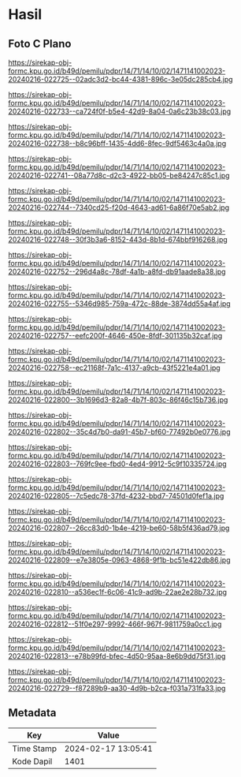 # Hasil

## Foto C Plano

https://sirekap-obj-formc.kpu.go.id/b49d/pemilu/pdpr/14/71/14/10/02/1471141002023-20240216-022725--02adc3d2-bc44-4381-896c-3e05dc285cb4.jpg

https://sirekap-obj-formc.kpu.go.id/b49d/pemilu/pdpr/14/71/14/10/02/1471141002023-20240216-022733--ca724f0f-b5e4-42d9-8a04-0a6c23b38c03.jpg

https://sirekap-obj-formc.kpu.go.id/b49d/pemilu/pdpr/14/71/14/10/02/1471141002023-20240216-022738--b8c96bff-1435-4dd6-8fec-9df5463c4a0a.jpg

https://sirekap-obj-formc.kpu.go.id/b49d/pemilu/pdpr/14/71/14/10/02/1471141002023-20240216-022741--08a77d8c-d2c3-4922-bb05-be84247c85c1.jpg

https://sirekap-obj-formc.kpu.go.id/b49d/pemilu/pdpr/14/71/14/10/02/1471141002023-20240216-022744--7340cd25-f20d-4643-ad61-6a86f70e5ab2.jpg

https://sirekap-obj-formc.kpu.go.id/b49d/pemilu/pdpr/14/71/14/10/02/1471141002023-20240216-022748--30f3b3a6-8152-443d-8b1d-674bbf916268.jpg

https://sirekap-obj-formc.kpu.go.id/b49d/pemilu/pdpr/14/71/14/10/02/1471141002023-20240216-022752--296d4a8c-78df-4a1b-a8fd-db91aade8a38.jpg

https://sirekap-obj-formc.kpu.go.id/b49d/pemilu/pdpr/14/71/14/10/02/1471141002023-20240216-022755--5346d985-759a-472c-88de-3874dd55a4af.jpg

https://sirekap-obj-formc.kpu.go.id/b49d/pemilu/pdpr/14/71/14/10/02/1471141002023-20240216-022757--eefc200f-4646-450e-8fdf-301135b32caf.jpg

https://sirekap-obj-formc.kpu.go.id/b49d/pemilu/pdpr/14/71/14/10/02/1471141002023-20240216-022758--ec21168f-7a1c-4137-a9cb-43f5221e4a01.jpg

https://sirekap-obj-formc.kpu.go.id/b49d/pemilu/pdpr/14/71/14/10/02/1471141002023-20240216-022800--3b1696d3-82a8-4b7f-803c-86f46c15b736.jpg

https://sirekap-obj-formc.kpu.go.id/b49d/pemilu/pdpr/14/71/14/10/02/1471141002023-20240216-022802--35c4d7b0-da91-45b7-bf60-77492b0e0776.jpg

https://sirekap-obj-formc.kpu.go.id/b49d/pemilu/pdpr/14/71/14/10/02/1471141002023-20240216-022803--769fc9ee-fbd0-4ed4-9912-5c9f10335724.jpg

https://sirekap-obj-formc.kpu.go.id/b49d/pemilu/pdpr/14/71/14/10/02/1471141002023-20240216-022805--7c5edc78-37fd-4232-bbd7-74501d0fef1a.jpg

https://sirekap-obj-formc.kpu.go.id/b49d/pemilu/pdpr/14/71/14/10/02/1471141002023-20240216-022807--26cc83d0-1b4e-4219-be60-58b5f436ad79.jpg

https://sirekap-obj-formc.kpu.go.id/b49d/pemilu/pdpr/14/71/14/10/02/1471141002023-20240216-022809--e7e3805e-0963-4868-9f1b-bc51e422db86.jpg

https://sirekap-obj-formc.kpu.go.id/b49d/pemilu/pdpr/14/71/14/10/02/1471141002023-20240216-022810--a536ec1f-6c06-41c9-ad9b-22ae2e28b732.jpg

https://sirekap-obj-formc.kpu.go.id/b49d/pemilu/pdpr/14/71/14/10/02/1471141002023-20240216-022812--51f0e297-9992-466f-967f-9811759a0cc1.jpg

https://sirekap-obj-formc.kpu.go.id/b49d/pemilu/pdpr/14/71/14/10/02/1471141002023-20240216-022813--e78b99fd-bfec-4d50-95aa-8e6b9dd75f31.jpg

https://sirekap-obj-formc.kpu.go.id/b49d/pemilu/pdpr/14/71/14/10/02/1471141002023-20240216-022729--f87289b9-aa30-4d9b-b2ca-f031a731fa33.jpg


## Metadata

| Key        | Value               |
| ---------- | ------------------- |
| Time Stamp | 2024-02-17 13:05:41 |
| Kode Dapil | 1401                |



